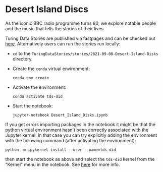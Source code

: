 # Desert Island Discs

As the iconic BBC radio programme turns 80, we explore notable people and the music that tells the stories of their lives.

Turing Data Stories are published via fastpages and can be checked out [here](https://alan-turing-institute.github.io/TuringDataStories-fastpages/).
Alternatively users can run the stories run locally:

- `cd` to the `TuringDataStories/stories/2021-09-08-Desert-Island-Disks` directory.

- Create the `conda` virtual environment:
  ```
  conda env create
  ```

- Activate the environment:
  ```
  conda activate tds-did
  ```

- Start the notebook:
  ```
  jupyter-notebook Desert_Island_Disks.ipynb
  ```

If you get errors importing packages in the notebook it might be that the python virtual environment hasn't been correctly associated with the Jupyter kernel. In that case you can try explicitly adding the environment with the following command (after activating the environment):
```
python -m ipykernel install --user --name=tds-did
```
then start the notebook as above and select the `tds-did` kernel from the "Kernel" menu in the notebook. See [here](https://gdcoder.com/how-to-create-and-add-a-conda-environment-as-jupyter-kernel/) for more info.
